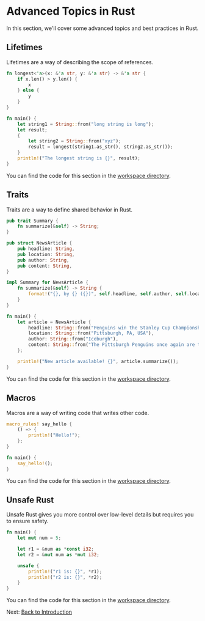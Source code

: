 # Advanced Topics in Rust

In this section, we'll cover some advanced topics and best practices in Rust.

## Lifetimes

Lifetimes are a way of describing the scope of references.

```rust
fn longest<'a>(x: &'a str, y: &'a str) -> &'a str {
    if x.len() > y.len() {
        x
    } else {
        y
    }
}

fn main() {
    let string1 = String::from("long string is long");
    let result;
    {
        let string2 = String::from("xyz");
        result = longest(string1.as_str(), string2.as_str());
    }
    println!("The longest string is {}", result);
}
```

You can find the code for this section in the [workspace directory](workspace/lifetimes.rs).

## Traits

Traits are a way to define shared behavior in Rust.

```rust
pub trait Summary {
    fn summarize(&self) -> String;
}

pub struct NewsArticle {
    pub headline: String,
    pub location: String,
    pub author: String,
    pub content: String,
}

impl Summary for NewsArticle {
    fn summarize(&self) -> String {
        format!("{}, by {} ({})", self.headline, self.author, self.location)
    }
}

fn main() {
    let article = NewsArticle {
        headline: String::from("Penguins win the Stanley Cup Championship!"),
        location: String::from("Pittsburgh, PA, USA"),
        author: String::from("Iceburgh"),
        content: String::from("The Pittsburgh Penguins once again are the best hockey team in the NHL."),
    };

    println!("New article available! {}", article.summarize());
}
```

You can find the code for this section in the [workspace directory](workspace/traits.rs).

## Macros

Macros are a way of writing code that writes other code.

```rust
macro_rules! say_hello {
    () => {
        println!("Hello!");
    };
}

fn main() {
    say_hello!();
}
```

You can find the code for this section in the [workspace directory](workspace/macros.rs).

## Unsafe Rust

Unsafe Rust gives you more control over low-level details but requires you to ensure safety.

```rust
fn main() {
    let mut num = 5;

    let r1 = &num as *const i32;
    let r2 = &mut num as *mut i32;

    unsafe {
        println!("r1 is: {}", *r1);
        println!("r2 is: {}", *r2);
    }
}
```

You can find the code for this section in the [workspace directory](workspace/unsafe_rust.rs).

Next: [Back to Introduction](../00-Introduction/README.md)
